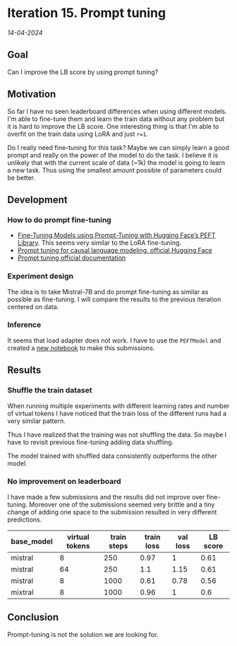 # Iteration 15. Prompt tuning

_14-04-2024_

## Goal

Can I improve the LB score by using prompt tuning?

## Motivation

So far I have no seen leaderboard differences when using different models. I'm able to fine-tune them and learn the train data without any problem but it is hard to improve the LB score. One interesting thing is that I'm able to overfit on the train data using LoRA and just `r=1`.

Do I really need fine-tuning for this task? Maybe we can simply learn a good prompt and really on the power of the model to do the task. I believe it is unlikely that with the current scale of data (~1k) the model is going to learn a new task. Thus using the smallest amount possible of parameters could be better.

## Development

### How to do prompt fine-tuning

- [Fine-Tuning Models using Prompt-Tuning with Hugging Face’s PEFT Library](https://pub.towardsai.net/fine-tuning-models-using-prompt-tuning-with-hugging-faces-peft-library-998ae361ee27). This seems very similar to the LoRA fine-tuning.
- [Prompt tuning for causal language modeling, official Hugging Face](https://huggingface.co/docs/peft/main/en/task_guides/clm-prompt-tuning)
- [Prompt tuning official documentation](https://huggingface.co/docs/peft/en/package_reference/prompt_tuning)

### Experiment design

The idea is to take Mistral-7B and do prompt fine-tuning as similar as possible as fine-tuning. I will compare
the results to the previous iteration centered on data.

### Inference

It seems that load adapter does not work. I have to use the `PEFTModel` and created a [new notebook](https://www.kaggle.com/code/ironbar/autobots-prompt-tuning?scriptVersionId=172066440) to make this submissions.

## Results

### Shuffle the train dataset

When running multiple experiments with different learning rates and number of virtual tokens I have noticed
that the train loss of the different runs had a very similar pattern.

Thus I have realized that the training was not shuffling the data. So maybe I have to revisit previous
fine-tuning adding data shuffling.

The model trained with shuffled data consistently outperforms the other model.

### No improvement on leaderboard

I have made a few submissions and the results did not improve over fine-tuning. Moreover one of the
submissions seemed very brittle and a tiny change of adding one space to the submission resulted in very different predictions.

| base_model | virtual tokens | train steps | train loss | val loss | LB score |
|------------|----------------|-------------|------------|----------|----------|
| mistral    | 8              | 250         | 0.97       | 1        | 0.61     |
| mistral    | 64             | 250         | 1.1        | 1.15     | 0.61     |
| mistral    | 8              | 1000        | 0.61       | 0.78     | 0.56     |
| mixtral    | 8              | 1000        | 0.96       | 1        | 0.6      |

## Conclusion

Prompt-tuning is not the solution we are looking for.
